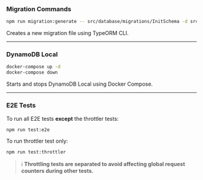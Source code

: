 ### Migration Commands

```bash
npm run migration:generate -- src/database/migrations/InitSchema -d src/config/typeorm.datasource.ts
```

Creates a new migration file using TypeORM CLI.

---

### DynamoDB Local

```bash
docker-compose up -d
docker-compose down
```

Starts and stops DynamoDB Local using Docker Compose.

---

### E2E Tests

To run all E2E tests **except** the throttler tests:

```bash
npm run test:e2e
```

To run throttler test only:
```bash
npm run test:throttler
```
> ℹ️ **Throttling tests are separated to avoid affecting global request counters during other tests.**
